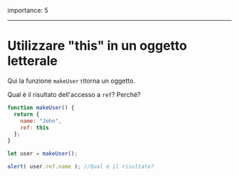 importance: 5

---

# Utilizzare "this" in un oggetto letterale

Qui la funzione `makeUser` ritorna un oggetto.

Qual è il risultato dell'accesso a `ref`? Perché?

```js
function makeUser() {
  return {
    name: "John",
    ref: this
  };
}

let user = makeUser();

alert( user.ref.name ); //Qual è il risultato?
```

